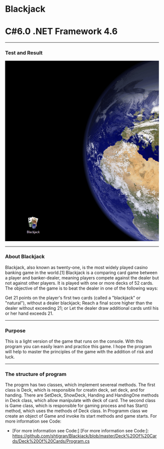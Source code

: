 # Blackjack
# C#6.0  .NET Framework 4.6

----
### Test and Result

![gif source](https://github.com/shtigran/Blackjack/blob/master/Blackjack.gif)

----
### About Blackjack
Blackjack, also known as twenty-one, is the most widely played casino banking game in the world.[1] Blackjack is a comparing card game between a player and banker-dealer, meaning players compete against the dealer but not against other players. It is played with one or more decks of 52 cards. The objective of the game is to beat the dealer in one of the following ways:

Get 21 points on the player's first two cards (called a "blackjack" or "natural"), without a dealer blackjack;
Reach a final score higher than the dealer without exceeding 21; or
Let the dealer draw additional cards until his or her hand exceeds 21.

----

### Purpose

This is a light version of the game that runs on the console. With this program you can easily learn and practice this game. I hope the program will help to master the principles of the game with the addition of risk and luck.

----

###  The structure of program

The progrm has two classes, which implement severeal methods.
The first class is Deck, which is responsible for creatin deck, set deck, and for handing. There are SetDeck, ShowDeck, Handing and HandingOne methods in Deck class, which allow manipulate with deck of card.
The second class is Game class, which is responsible for gaming process and has Start() method, which uses the methods of Deck class.
In Programm class we create an object of Game and invoke its start methods and game starts.
For more information see Code: 
  - [For more information see Code:]
  [For more information see Code:]: <https://github.com/shtigran/Blackjack/blob/master/Deck%20Of%20Cards/Deck%20Of%20Cards/Program.cs>
